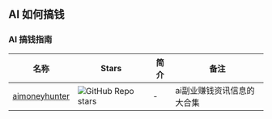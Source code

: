 ## AI 如何搞钱

### AI 搞钱指南

|名称|Stars|简介| 备注 |
|-------|-------|-------|------|
|[aimoneyhunter](https://github.com/bleedline/aimoneyhunter) | ![GitHub Repo stars](https://badgen.net/github/stars/bleedline/aimoneyhunter) | - |ai副业赚钱资讯信息的大合集|